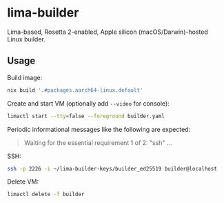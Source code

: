 # lima-builder

Lima-based, Rosetta 2-enabled, Apple silicon (macOS/Darwin)-hosted Linux builder.

## Usage

Build image:
```sh
nix build '.#packages.aarch64-linux.default'
```

Create and start VM (optionally add `--video` for console):
```sh
limactl start --tty=false --foreground builder.yaml
```
Periodic informational messages like the following are expected:
> Waiting for the essential requirement 1 of 2: "ssh" ...

SSH:
```sh
ssh -p 2226 -i ~/lima-builder-keys/builder_ed25519 builder@localhost
```

Delete VM:
```sh
limactl delete -f builder
```
